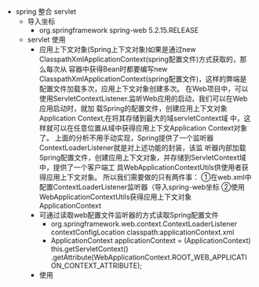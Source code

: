 
* spring 整合 servlet
  * 导入坐标
    * <dependency>
            <groupId>org.springframework</groupId>
            <artifactId>spring-web</artifactId>
            <version>5.2.15.RELEASE</version>
        </dependency>
  * servlet 使用
    * 应用上下文对象(Spring上下文对象)如果是通过new ClasspathXmlApplicationContext(spring配置文件)方式获取的，那么每次从
      容器中获得Bean时都要编写new ClasspathXmlApplicationContext(spring配置文件)，这样的弊端是配置文件加载多次，应用上下文对象创建多次。
      在Web项目中，可以使用ServletContextListener.监听Web应用的启动，我们可以在Web应用启动时，就加
      载Spring的配置文件，创建应用上下文对象Application Context,在将其存储到最大的域servletContext域
      中，这样就可以在任意位置从域中获得应用上下文Application Context对象了。
      上面的分析不用手动实现，Spring提供了一个监听器ContextLoaderListener就是对上述功能的封装，该监
      听器内部加载Spring配置文件，创建应用上下文对象，并存储到ServletContext域中，提供了一个客户端工
      具WebApplicationContextUtils供使用者获得应用上下文对象。
      所以我们需要做的只有两件事：
      ①在web.xml中配置ContextLoaderListener监听器（导入spring-web坐标
      ②使用WebApplicationContextUtils获得应用上下文对象ApplicationContext
    * 可通过读取web配置文件监听器的方式读取Spring配置文件
      * <listener>
            <listener-class>org.springframework.web.context.ContextLoaderListener</listener-class>
        </listener>
        <context-param>
            <param-name>contextConfigLocation</param-name>
            <param-value>classpath:applicationContext.xml</param-value>
        </context-param>
      * ApplicationContext applicationContext = (ApplicationContext) this.getServletContext()
        .getAttribute(WebApplicationContext.ROOT_WEB_APPLICATION_CONTEXT_ATTRIBUTE);
    * 使用

